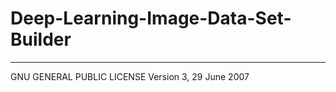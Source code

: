 # Deep-Learning-Image-Data-Set-Builder




----------------------------
GNU GENERAL PUBLIC LICENSE
Version 3, 29 June 2007
